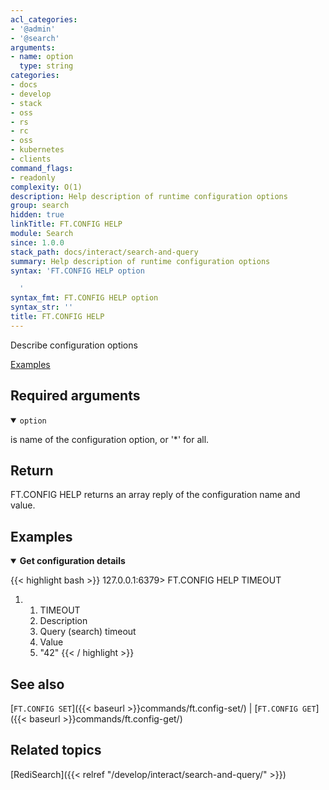 ```yaml
---
acl_categories:
- '@admin'
- '@search'
arguments:
- name: option
  type: string
categories:
- docs
- develop
- stack
- oss
- rs
- rc
- oss
- kubernetes
- clients
command_flags:
- readonly
complexity: O(1)
description: Help description of runtime configuration options
group: search
hidden: true
linkTitle: FT.CONFIG HELP
module: Search
since: 1.0.0
stack_path: docs/interact/search-and-query
summary: Help description of runtime configuration options
syntax: 'FT.CONFIG HELP option

  '
syntax_fmt: FT.CONFIG HELP option
syntax_str: ''
title: FT.CONFIG HELP
---
```


Describe configuration options

[Examples](#examples)

## Required arguments

<details open>
<summary><code>option</code></summary> 

is name of the configuration option, or '*' for all. 
</details>

## Return

FT.CONFIG HELP returns an array reply of the configuration name and value.

## Examples

<details open>
<summary><b>Get configuration details</b></summary>

{{< highlight bash >}}
127.0.0.1:6379> FT.CONFIG HELP TIMEOUT
1) 1) TIMEOUT
   2) Description
   3) Query (search) timeout
   4) Value
   5) "42"
{{< / highlight >}}
</details>

## See also

[`FT.CONFIG SET`]({{< baseurl >}}commands/ft.config-set/) | [`FT.CONFIG GET`]({{< baseurl >}}commands/ft.config-get/) 

## Related topics

[RediSearch]({{< relref "/develop/interact/search-and-query/" >}})